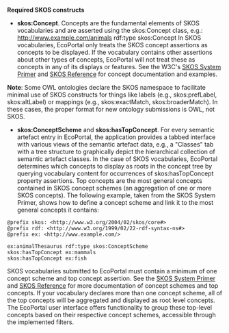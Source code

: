 **Required SKOS constructs**
- **skos:Concept**. Concepts are the fundamental elements of SKOS vocabularies and are asserted using the skos:Concept class, e.g.: <http://www.example.com/animals> rdf:type skos:Concept
  In SKOS vocabularies, EcoPortal only treats the SKOS concept assertions as concepts to be displayed. If the vocabulary contains other assertions about other types of concepts, EcoPortal will not treat these as concepts in any of its displays or features. See the W3C's [SKOS System Primer](https://www.w3.org/TR/2009/NOTE-skos-primer-20090818/#secconcept) and [SKOS Reference](https://www.w3.org/TR/2009/NOTE-skos-primer-20090818/#secconcept) for concept documentation and examples.

**Note**: Some OWL ontologies declare the SKOS namespace to facilitate minimal use of SKOS constructs for things like labels (e.g., skos:prefLabel, skos:altLabel) or mappings (e.g., skos:exactMatch, skos:broaderMatch). In these cases, the proper format for new ontology submissions is OWL, not SKOS.

- **skos:ConceptScheme** and **skos:hasTopConcept**. For every semantic artefact entry in EcoPortal, the application provides a tabbed interface with various views of the semantic artefact data, e.g., a "Classes" tab with a tree structure to graphically depict the hierarchical collection of semantic artefact classes.
In the case of SKOS vocabularies, EcoPortal determines which concepts to display as roots in the concept tree by querying vocabulary content for occurrences of skos:hasTopConcept property assertions. Top concepts are the most general concepts contained in SKOS concept schemes (an aggregation of one or more SKOS concepts).
The following example, taken from the SKOS System Primer, shows how to define a concept scheme and link it to the most general concepts it contains:


```
@prefix skos: <http://www.w3.org/2004/02/skos/core#> 
@prefix rdf: <http://www.w3.org/1999/02/22-rdf-syntax-ns#> 
@prefix ex: <http://www.example.com/>

ex:animalThesaurus rdf:type skos:ConceptScheme
skos:hasTopConcept ex:mammals
skos:hasTopConcept ex:fish
```

SKOS vocabularies submitted to EcoPortal must contain a minimum of one concept scheme and top concept assertion. See the [SKOS System Primer](https://www.w3.org/TR/2009/NOTE-skos-primer-20090818/#secscheme) and [SKOS Reference](https://www.w3.org/TR/2009/NOTE-skos-primer-20090818/#secscheme) for more documentation of concept schemes and top concepts.
If your vocabulary declares more than one concept scheme, all of the top concepts will be aggregated and displayed as root level concepts. The EcoPortal user interface offers functionality to group these top-level concepts based on their respective concept schemes, accessible through the implemented filters.

